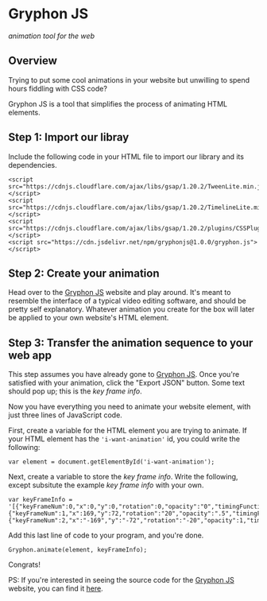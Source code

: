 # Gryphon JS
_animation tool for the web_

## Overview
Trying to put some cool animations in your website but unwilling to spend hours fiddling with CSS code?

Gryphon JS is a tool that simplifies the process of animating HTML elements.

## Step 1: Import our libray
Include the following code in your HTML file to import our library and its dependencies.
```
<script src="https://cdnjs.cloudflare.com/ajax/libs/gsap/1.20.2/TweenLite.min.js"></script>
<script src="https://cdnjs.cloudflare.com/ajax/libs/gsap/1.20.2/TimelineLite.min.js"></script>
<script src="https://cdnjs.cloudflare.com/ajax/libs/gsap/1.20.2/plugins/CSSPlugin.min.js"></script>
<script src="https://cdn.jsdelivr.net/npm/gryphonjs@1.0.0/gryphon.js"></script>
```

## Step 2: Create your animation
Head over to the [Gryphon JS](https://gryphonjs.herokuapp.com) website and play around. It's meant to resemble the interface of a typical video editing software, and should be pretty self explanatory. Whatever animation you create for the box will later be applied to your own website's HTML element.

## Step 3: Transfer the animation sequence to your web app
This step assumes you have already gone to [Gryphon JS](https://gryphonjs.herokuapp.com). Once you're satisfied with your animation, click the "Export JSON" button. Some text should pop up; this is the *key frame info*.

Now you have everything you need to animate your website element, with just three lines of JavaScript code.

First, create a variable for the HTML element you are trying to animate. If your HTML element has the `'i-want-animation'` id, you could write the following:

`var element = document.getElementById('i-want-animation');`

Next, create a variable to store the *key frame info*. Write the following, except subsitute the example *key frame info* with your own.

```
var keyFrameInfo = '[{"keyFrameNum":0,"x":0,"y":0,"rotation":0,"opacity":"0","timingFunction":"Linear","timestamp":0},{"keyFrameNum":1,"x":169,"y":72,"rotation":"20","opacity":".5","timingFunction":"Linear","timestamp":606},{"keyFrameNum":2,"x":"-169","y":"-72","rotation":"-20","opacity":1,"timingFunction":"Linear","timestamp":1206.4856643646121}]';
```

Add this last line of code to your program, and you're done.

`Gryphon.animate(element, keyFrameInfo);`

Congrats!

PS: If you're interested in seeing the source code for the [Gryphon JS](https://gryphonjs.herokuapp.com) website, you can find it [here](https://github.com/ishaanj1/gryphonjs-app).
